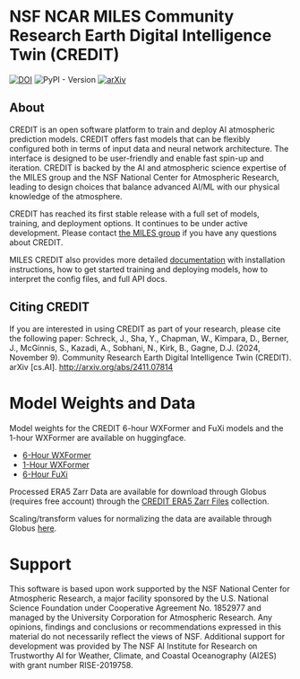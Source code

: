 # NSF NCAR MILES Community Research Earth Digital Intelligence Twin (CREDIT)

[![DOI](https://zenodo.org/badge/710968229.svg)](https://doi.org/10.5281/zenodo.14361005)
![PyPI - Version](https://img.shields.io/pypi/v/miles-credit)
[![arXiv](https://img.shields.io/badge/arXiv-2411.07814-b31b1b.svg)](https://arxiv.org/abs/2411.07814)

## About
CREDIT is an open software platform to train and deploy AI atmospheric prediction models. CREDIT offers fast models 
that can be flexibly configured both in terms of input data and neural network architecture. The interface is designed
to be user-friendly and enable fast spin-up and iteration. CREDIT is backed by the AI and atmospheric science expertise
of the MILES group and the NSF National Center for Atmospheric Research, leading to design choices that balance advanced
AI/ML with our physical knowledge of the atmosphere.

CREDIT has reached its first stable release with a full set of models, training, and deployment options. It continues
to be under active development. Please contact [the MILES group](mailto:milescore@ucar.edu) if you have any questions about CREDIT.

MILES CREDIT also provides more detailed [documentation](https://miles-credit.readthedocs.io/en/latest/) with installation
instructions, how to get started training and deploying models, how to interpret the config files, and full API docs. 

## Citing CREDIT
If you are interested in using CREDIT as part of your research, please cite the following paper:
Schreck, J., Sha, Y., Chapman, W., Kimpara, D., Berner, J., McGinnis, S., Kazadi, A., Sobhani, N., Kirk, B., Gagne, D.J. (2024, November 9). 
Community Research Earth Digital Intelligence Twin (CREDIT). arXiv [cs.AI]. http://arxiv.org/abs/2411.07814

# Model Weights and Data
Model weights for the CREDIT 6-hour WXFormer and FuXi models and the 1-hour WXFormer are available on huggingface.

* [6-Hour WXFormer](https://huggingface.co/djgagne2/wxformer_6h)
* [1-Hour WXFormer](https://huggingface.co/djgagne2/wxformer_1h)
* [6-Hour FuXi](https://huggingface.co/djgagne2/fuxi_6h)

Processed ERA5 Zarr Data are available for download through Globus (requires free account) through the [CREDIT ERA5 Zarr Files](https://app.globus.org/file-manager/collections/2fc90d8f-10b7-44e1-a6a5-cf844112822e/overview) collection.

Scaling/transform values for normalizing the data are available through Globus [here](https://app.globus.org/file-manager/collections/c5a23e21-1bee-4d1e-bb59-77c5dcee7c76). 

# Support
This software is based upon work supported by the NSF National Center for Atmospheric Research, a major facility sponsored by the 
U.S. National Science Foundation  under Cooperative Agreement No. 1852977 and managed by the University Corporation for Atmospheric Research. Any opinions, findings and conclusions or recommendations 
expressed in this material do not necessarily reflect the views of NSF. Additional support for development was provided by 
The NSF AI Institute for Research on Trustworthy AI for Weather, Climate, and Coastal Oceanography (AI2ES)  with grant
number RISE-2019758. 
